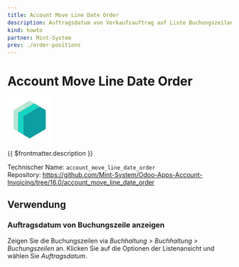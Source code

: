 ```yaml
---
title: Account Move Line Date Order
description: Auftragsdatum von Verkaufsauftrag auf Liste Buchungszeilen anzeigen.
kind: howto
partner: Mint-System
prev: ./order-positions
---
```

# Account Move Line Date Order
![icon_oms_box](attachments/icons_odoo_mint_system.png)

{{ $frontmatter.description }}

Technischer Name: `account_move_line_date_order`\
Repository: <https://github.com/Mint-System/Odoo-Apps-Account-Invoicing/tree/16.0/account_move_line_date_order>

## Verwendung

### Auftragsdatum von Buchungszeile anzeigen

Zeigen Sie die Buchungszeilen via *Buchhaltung > Buchhaltung > Buchungszeilen* an. Klicken Sie auf die Optionen der Listenansicht und wählen Sie *Auftragsdatum*.
